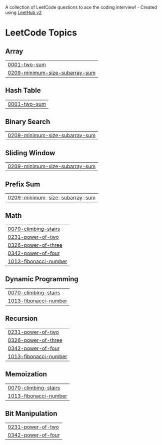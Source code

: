 A collection of LeetCode questions to ace the coding interview! - Created using [LeetHub v2](https://github.com/arunbhardwaj/LeetHub-2.0)
<!---LeetCode Topics Start-->
# LeetCode Topics
## Array
|  |
| ------- |
| [0001-two-sum](https://github.com/harshils20/LeetCode/tree/master/0001-two-sum) |
| [0209-minimum-size-subarray-sum](https://github.com/harshils20/LeetCode/tree/master/0209-minimum-size-subarray-sum) |
## Hash Table
|  |
| ------- |
| [0001-two-sum](https://github.com/harshils20/LeetCode/tree/master/0001-two-sum) |
## Binary Search
|  |
| ------- |
| [0209-minimum-size-subarray-sum](https://github.com/harshils20/LeetCode/tree/master/0209-minimum-size-subarray-sum) |
## Sliding Window
|  |
| ------- |
| [0209-minimum-size-subarray-sum](https://github.com/harshils20/LeetCode/tree/master/0209-minimum-size-subarray-sum) |
## Prefix Sum
|  |
| ------- |
| [0209-minimum-size-subarray-sum](https://github.com/harshils20/LeetCode/tree/master/0209-minimum-size-subarray-sum) |
## Math
|  |
| ------- |
| [0070-climbing-stairs](https://github.com/harshils20/LeetCode/tree/master/0070-climbing-stairs) |
| [0231-power-of-two](https://github.com/harshils20/LeetCode/tree/master/0231-power-of-two) |
| [0326-power-of-three](https://github.com/harshils20/LeetCode/tree/master/0326-power-of-three) |
| [0342-power-of-four](https://github.com/harshils20/LeetCode/tree/master/0342-power-of-four) |
| [1013-fibonacci-number](https://github.com/harshils20/LeetCode/tree/master/1013-fibonacci-number) |
## Dynamic Programming
|  |
| ------- |
| [0070-climbing-stairs](https://github.com/harshils20/LeetCode/tree/master/0070-climbing-stairs) |
| [1013-fibonacci-number](https://github.com/harshils20/LeetCode/tree/master/1013-fibonacci-number) |
## Recursion
|  |
| ------- |
| [0231-power-of-two](https://github.com/harshils20/LeetCode/tree/master/0231-power-of-two) |
| [0326-power-of-three](https://github.com/harshils20/LeetCode/tree/master/0326-power-of-three) |
| [0342-power-of-four](https://github.com/harshils20/LeetCode/tree/master/0342-power-of-four) |
| [1013-fibonacci-number](https://github.com/harshils20/LeetCode/tree/master/1013-fibonacci-number) |
## Memoization
|  |
| ------- |
| [0070-climbing-stairs](https://github.com/harshils20/LeetCode/tree/master/0070-climbing-stairs) |
| [1013-fibonacci-number](https://github.com/harshils20/LeetCode/tree/master/1013-fibonacci-number) |
## Bit Manipulation
|  |
| ------- |
| [0231-power-of-two](https://github.com/harshils20/LeetCode/tree/master/0231-power-of-two) |
| [0342-power-of-four](https://github.com/harshils20/LeetCode/tree/master/0342-power-of-four) |
<!---LeetCode Topics End-->